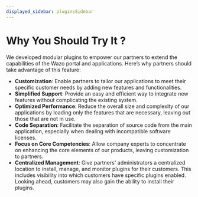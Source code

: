 ```yaml
---
displayed_sidebar: pluginsSidebar
---
```


# Why You Should Try It ?

We developed modular plugins to empower our partners to extend the capabilities of the Wazo portal and applications. Here’s why partners should take advantage of this feature:

- **Customization**: Enable partners to tailor our applications to meet their specific customer needs by adding new features and functionalities.
- **Simplified Support**: Provide an easy and efficient way to integrate new features without complicating the existing system.
- **Optimized Performance**: Reduce the overall size and complexity of our applications by loading only the features that are necessary, leaving out those that are not in use.
- **Code Separation**: Facilitate the separation of source code from the main application, especially when dealing with incompatible software licenses.
- **Focus on Core Competencies**: Allow company experts to concentrate on enhancing the core elements of our products, leaving customization to partners.
- **Centralized Management**: Give partners' administrators a centralized location to install, manage, and monitor plugins for their customers. This includes visibility into which customers have specific plugins enabled. Looking ahead, customers may also gain the ability to install their plugins.

